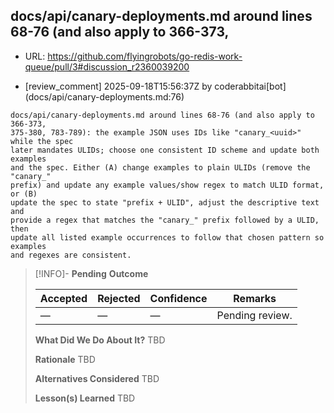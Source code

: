 ## docs/api/canary-deployments.md around lines 68-76 (and also apply to 366-373,

- URL: https://github.com/flyingrobots/go-redis-work-queue/pull/3#discussion_r2360039200

- [review_comment] 2025-09-18T15:56:37Z by coderabbitai[bot] (docs/api/canary-deployments.md:76)

```text
docs/api/canary-deployments.md around lines 68-76 (and also apply to 366-373,
375-380, 783-789): the example JSON uses IDs like "canary_<uuid>" while the spec
later mandates ULIDs; choose one consistent ID scheme and update both examples
and the spec. Either (A) change examples to plain ULIDs (remove the "canary_"
prefix) and update any example values/show regex to match ULID format, or (B)
update the spec to state "prefix + ULID", adjust the descriptive text and
provide a regex that matches the "canary_" prefix followed by a ULID, then
update all listed example occurrences to follow that chosen pattern so examples
and regexes are consistent.
```

> [!INFO]- **Pending**
> **Outcome**
> 
> | Accepted | Rejected | Confidence | Remarks |
> |----------|----------|------------|---------|
> | — | — | — | Pending review. |
>
> **What Did We Do About It?**
> TBD
>
> **Rationale**
> TBD
>
> **Alternatives Considered**
> TBD
>
> **Lesson(s) Learned**
> TBD

